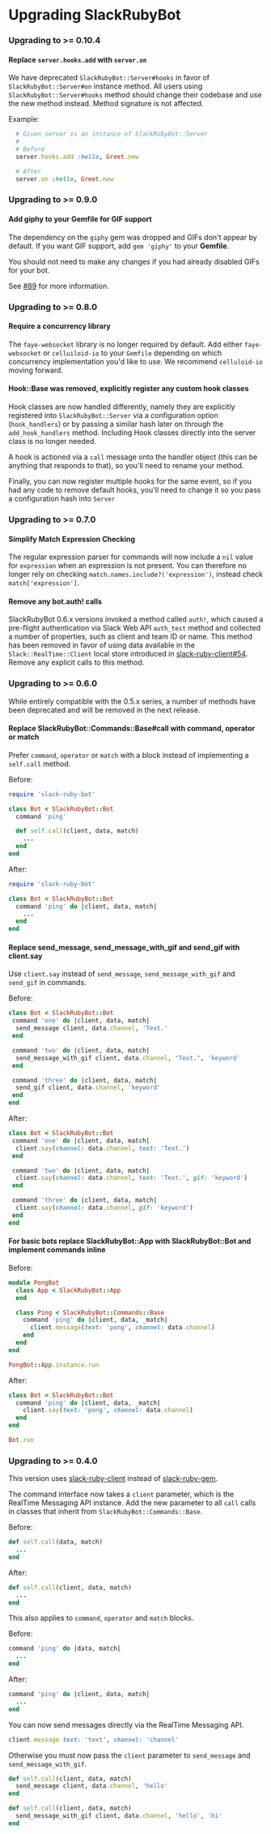 Upgrading SlackRubyBot
======================

### Upgrading to >= 0.10.4

#### Replace `server.hooks.add` with `server.on`

We have deprecated `SlackRubyBot::Server#hooks` in favor of `SlackRubyBot::Server#on` instance method. All users using `SlackRubyBot::Server#hooks` method should
change their codebase and use the new method instead. Method signature is not affected.

Example:

```ruby
  # Given server is an instance of SlackRubyBot::Server
  #
  # Before
  server.hooks.add :hello, Greet.new

  # After
  server.on :hello, Greet.new
```

### Upgrading to >= 0.9.0

#### Add giphy to your Gemfile for GIF support

The dependency on the `giphy` gem was dropped and GIFs don't appear by default. If you want GIF support, add `gem 'giphy'` to your **Gemfile**.

You should not need to make any changes if you had already disabled GIFs for your bot.

See [#89](https://github.com/slack-ruby/slack-ruby-bot/pull/89) for more information.

### Upgrading to >= 0.8.0

#### Require a concurrency library

The `faye-websocket` library is no longer required by default. Add either `faye-websocket` or `celluiloid-io` to your `Gemfile` depending on which concurrency implementation you'd like to use. We recommend `celluloid-io` moving forward.

#### Hook::Base was removed, explicitly register any custom hook classes

Hook classes are now handled differently, namely they are explicitly registered into `SlackRubyBot::Server` via a configuration option (`hook_handlers`) or by passing a similar hash later on through the `add_hook_handlers` method. Including Hook classes directly into the server class is no longer needed.

A hook is actioned via a `call` message onto the handler object (this can be anything that responds to that), so you'll need to rename your method.

Finally, you can now register multiple hooks for the same event, so if you had any code to remove default hooks, you'll need to change it so you pass a configuration hash into `Server`

### Upgrading to >= 0.7.0

#### Simplify Match Expression Checking

The regular expression parser for commands will now include a `nil` value for `expression` when an expression is not present. You can therefore no longer rely on checking `match.names.include?('expression')`, instead check `match['expression']`.

#### Remove any bot.auth! calls

SlackRubyBot 0.6.x versions invoked a method called `auth!`, which caused a pre-flight authentication via Slack Web API `auth_test` method and collected a number of properties, such as client and team ID or name. This method has been removed in favor of using data available in the `Slack::RealTime::Client` local store introduced in [slack-ruby-client#54](https://github.com/slack-ruby/slack-ruby-client/issues/54). Remove any explicit calls to this method.

### Upgrading to >= 0.6.0

While entirely compatible with the 0.5.x series, a number of methods have been deprecated and will be removed in the next release.

#### Replace SlackRubyBot::Commands::Base#call with command, operator or match

Prefer `command`, `operator` or `match` with a block instead of implementing a `self.call` method.

Before:

```ruby
require 'slack-ruby-bot'

class Bot < SlackRubyBot::Bot
  command 'ping'

  def self.call(client, data, match)
    ...
  end
end
```

After:

```ruby
require 'slack-ruby-bot'

class Bot < SlackRubyBot::Bot
  command 'ping' do |client, data, match|
    ...
  end
end
```

#### Replace send_message, send_message_with_gif and send_gif with client.say

Use `client.say` instead of `send_message`, `send_message_with_gif` and `send_gif` in commands.

Before:

```ruby
class Bot < SlackRubyBot::Bot
 command 'one' do |client, data, match|
  send_message client, data.channel, 'Text.'
 end

 command 'two' do |client, data, match|
  send_message_with_gif client, data.channel, "Text.", 'keyword'
 end

 command 'three' do |client, data, match|
  send_gif client, data.channel, 'keyword'
 end
end
```

After:

```ruby
class Bot < SlackRubyBot::Bot
 command 'one' do |client, data, match|
  client.say(channel: data.channel, text: 'Text.')
 end

 command 'two' do |client, data, match|
  client.say(channel: data.channel, text: 'Text.', gif: 'keyword')
 end

 command 'three' do |client, data, match|
  client.say(channel: data.channel, gif: 'keyword')
 end
end
```

#### For basic bots replace SlackRubyBot::App with SlackRubyBot::Bot and implement commands inline

Before:

```ruby
module PongBot
  class App < SlackRubyBot::App
  end

  class Ping < SlackRubyBot::Commands::Base
    command 'ping' do |client, data, _match|
      client.message(text: 'pong', channel: data.channel)
    end
  end
end

PongBot::App.instance.run
```

After:

```ruby
class Bot < SlackRubyBot::Bot
  command 'ping' do |client, data, _match|
    client.say(text: 'pong', channel: data.channel)
  end
end

Bot.run
```

### Upgrading to >= 0.4.0

This version uses [slack-ruby-client](https://github.com/slack-ruby/slack-ruby-client) instead of [slack-ruby-gem](https://github.com/aki017/slack-ruby-gem).

The command interface now takes a `client` parameter, which is the RealTime Messaging API instance. Add the new parameter to all `call` calls in classes that inherit from `SlackRubyBot::Commands::Base`.

Before:

```ruby
def self.call(data, match)
  ...
end
```

After:

```ruby
def self.call(client, data, match)
  ...
end
```

This also applies to `command`, `operator` and `match` blocks.

Before:

```ruby
command 'ping' do |data, match|
  ...
end
```

After:

```ruby
command 'ping' do |client, data, match|
  ...
end
```

You can now send messages directly via the RealTime Messaging API.

```ruby
client.message text: 'text', channel: 'channel'
```

Otherwise you must now pass the `client` parameter to `send_message` and `send_message_with_gif`.

```ruby
def self.call(client, data, match)
  send_message client, data.channel, 'hello'
end
```

```ruby
def self.call(client, data, match)
  send_message_with_gif client, data.channel, 'hello', 'hi'
end
```
